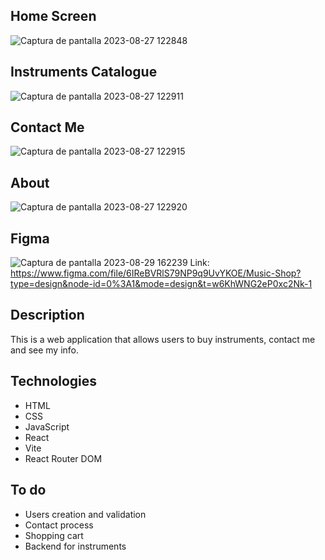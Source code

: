 ## Home Screen
![Captura de pantalla 2023-08-27 122848](https://github.com/dannycastilloo/Music-Shop/assets/76531494/b929013d-fa14-4925-a630-dec0a64742ed)
## Instruments Catalogue
![Captura de pantalla 2023-08-27 122911](https://github.com/dannycastilloo/Music-Shop/assets/76531494/4047095b-14b3-4e83-860e-4c773d850bb7)
## Contact Me
![Captura de pantalla 2023-08-27 122915](https://github.com/dannycastilloo/Music-Shop/assets/76531494/6f055b31-0f8d-4847-bdb5-f1bdc00c3648)
## About
![Captura de pantalla 2023-08-27 122920](https://github.com/dannycastilloo/Music-Shop/assets/76531494/5af42c7f-3d00-43fa-8a5a-5d68e9025f8e)

## Figma
![Captura de pantalla 2023-08-29 162239](https://github.com/dannycastilloo/Music-Shop/assets/76531494/f94c10c6-469a-4734-ab71-4b6117b643fd)
Link: https://www.figma.com/file/6IReBVRlS79NP9q9UvYKOE/Music-Shop?type=design&node-id=0%3A1&mode=design&t=w6KhWNG2eP0xc2Nk-1 

## Description
This is a web application that allows users to buy instruments, contact me and see my info.

## Technologies
- HTML
- CSS
- JavaScript
- React
- Vite
- React Router DOM

## To do
- Users creation and validation
- Contact process
- Shopping cart
- Backend for instruments
